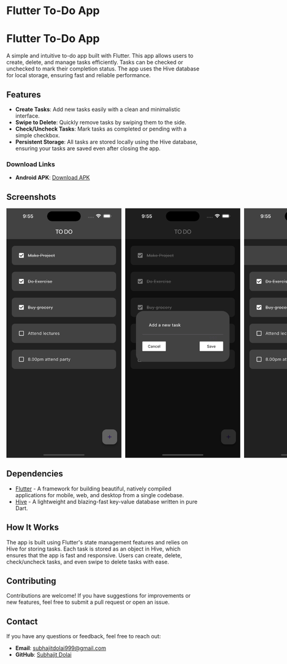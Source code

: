 # Flutter To-Do App
# Flutter To-Do App

A simple and intuitive to-do app built with Flutter. This app allows users to create, delete, and manage tasks efficiently. Tasks can be checked or unchecked to mark their completion status. The app uses the Hive database for local storage, ensuring fast and reliable performance.

## Features

- **Create Tasks**: Add new tasks easily with a clean and minimalistic interface.
- **Swipe to Delete**: Quickly remove tasks by swiping them to the side.
- **Check/Uncheck Tasks**: Mark tasks as completed or pending with a simple checkbox.
- **Persistent Storage**: All tasks are stored locally using the Hive database, ensuring your tasks are saved even after closing the app.


### Download Links

- **Android APK**: [Download APK](https://github.com/SubhajitDolai/TODO-app/releases/tag/v1.0.0)

## Screenshots

<div style="display: flex; justify-content: space-between;">
  <img src="assets/screenshots/page1.png" width="300" alt="Home Screen" style="margin-right: 10px;" />
  <img src="assets/screenshots/page2.png" width="300" alt="Home Screen" style="margin-right: 10px;" />
  <img src="assets/screenshots/page3.png" width="300" alt="Home Screen" style="margin-right: 10px;" />
</div>

## Dependencies

- [Flutter](https://flutter.dev/) - A framework for building beautiful, natively compiled applications for mobile, web, and desktop from a single codebase.
- [Hive](https://pub.dev/packages/hive) - A lightweight and blazing-fast key-value database written in pure Dart.

## How It Works

The app is built using Flutter's state management features and relies on Hive for storing tasks. Each task is stored as an object in Hive, which ensures that the app is fast and responsive. Users can create, delete, check/uncheck tasks, and even swipe to delete tasks with ease.

## Contributing

Contributions are welcome! If you have suggestions for improvements or new features, feel free to submit a pull request or open an issue.

## Contact

If you have any questions or feedback, feel free to reach out:

- **Email**: subhajitdolai999@gmail.com
- **GitHub**: [Subhajit Dolai](https://github.com/SubhajitDolai)